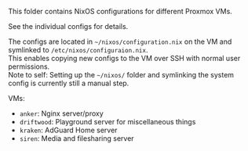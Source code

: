 This folder contains NixOS configurations for different Proxmox VMs.

See the individual configs for details.

The configs are located in `~/nixos/configuration.nix` on the VM and symlinked to `/etc/nixos/configuraion.nix`.  
This enables copying new configs to the VM over SSH with normal user permissions.  
Note to self: Setting up the `~/nixos/` folder and symlinking the system config is currently still a manual step.

VMs:

- `anker`: Nginx server/proxy
- `driftwood`: Playground server for miscellaneous things
- `kraken`: AdGuard Home server
- `siren`: Media and filesharing server
